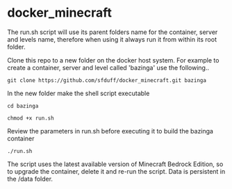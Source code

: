 # docker_minecraft

The run.sh script will use its parent folders name for the container, server and levels name, therefore when using it always run it from within its root folder.

Clone this repo to a new folder on the docker host system.  For example to create a container, server and level called 'bazinga' use the following..

    git clone https://github.com/sfduff/docker_minecraft.git bazinga

In the new folder make the shell script executable


    cd bazinga
  
    chmod +x run.sh


Review the parameters in run.sh before executing it to build the bazinga container

    ./run.sh

The script uses the latest available version of Minecraft Bedrock Edition, so to upgrade the container, delete it and re-run the script.  Data is persistent in the /data folder.

